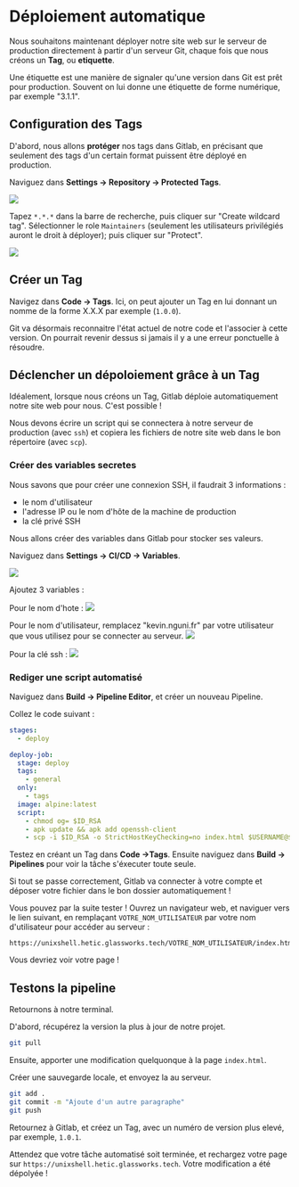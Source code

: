 # Déploiement automatique

Nous souhaitons maintenant déployer notre site web sur le serveur de production directement à partir d'un serveur Git, chaque fois que nous créons un **Tag**, ou **etiquette**.

Une étiquette est une manière de signaler qu'une version dans Git est prêt pour production. Souvent on lui donne une étiquette de forme numérique, par exemple "3.1.1".

## Configuration des Tags

D'abord, nous allons **protéger** nos tags dans Gitlab, en précisant que seulement des tags d'un certain format puissent être déployé en production.

Naviguez dans **Settings &rarr; Repository &rarr; Protected Tags**. 

![](./gitlab-protected-tags.png)

Tapez `*.*.*` dans la barre de recherche, puis cliquer sur "Create wildcard tag". Sélectionner le role `Maintainers` (seulement les utilisateurs privilégiés auront le droit à déployer); puis cliquer sur "Protect".

![](./gitlab-protect-tab.png)

## Créer un Tag 

Navigez dans **Code &rarr; Tags**. Ici, on peut ajouter un Tag en lui donnant un nomme de la forme X.X.X par exemple (`1.0.0`). 

Git va désormais reconnaitre l'état actuel de notre code et l'associer à cette version. On pourrait revenir dessus si jamais il y a une erreur ponctuelle à résoudre.

## Déclencher un dépoloiement grâce à un Tag

Idéalement, lorsque nous créons un Tag, Gitlab déploie automatiquement notre site web pour nous. C'est possible !

Nous devons écrire un script qui se connectera à notre serveur de production (avec `ssh`) et copiera les fichiers de notre site web dans le bon répertoire (avec `scp`).


### Créer des variables secretes

Nous savons que pour créer une connexion SSH, il faudrait 3 informations :

- le nom d'utilisateur
- l'adresse IP ou le nom d'hôte de la machine de production
- la clé privé SSH

Nous allons créer des variables dans Gitlab pour stocker ses valeurs.

Naviguez dans **Settings &rarr; CI/CD &rarr; Variables**.

![](./gitlab-variables.png)

Ajoutez 3 variables :

Pour le nom d'hote :
![](./gitlab-var-hostname.png)

Pour le nom d'utilisateur, remplacez "kevin.nguni.fr" par votre utilisateur que vous utilisez pour se connecter au serveur.
![](./gitlab-var-user.png)


Pour la clé ssh :
![](./gitlab-var-key.png)


### Rediger une script automatisé

Naviguez dans **Build &rarr; Pipeline Editor**, et créer un nouveau Pipeline.

Collez le code suivant :

```yaml
stages:
  - deploy

deploy-job:
  stage: deploy
  tags:
    - general
  only:
    - tags
  image: alpine:latest
  script:    
    - chmod og= $ID_RSA
    - apk update && apk add openssh-client
    - scp -i $ID_RSA -o StrictHostKeyChecking=no index.html $USERNAME@$HOSTNAME:/var/www/html/$USERNAME/
```

Testez en créant un Tag dans **Code &rarr;Tags**. Ensuite naviguez dans **Build &rarr; Pipelines** pour voir la tâche s'éxecuter toute seule.

Si tout se passe correctement, Gitlab va connecter à votre compte et déposer votre fichier dans le bon dossier automatiquement !

Vous pouvez par la suite tester ! Ouvrez un navigateur web, et naviguer vers le lien suivant, en remplaçant `VOTRE_NOM_UTILISATEUR` par votre nom d'utilisateur pour accéder au serveur :

```
https://unixshell.hetic.glassworks.tech/VOTRE_NOM_UTILISATEUR/index.html
```

Vous devriez voir votre page !

## Testons la pipeline

Retournons à notre terminal.

D'abord, récupérez la version la plus à jour de notre projet.

```bash
git pull
```

Ensuite, apporter une modification quelquonque à la page `index.html`.

Créer une sauvegarde locale, et envoyez la au serveur.

```bash
git add .
git commit -m "Ajoute d'un autre paragraphe"
git push
```

Retournez à Gitlab, et créez un Tag, avec un numéro de version plus elevé, par exemple, `1.0.1`.

Attendez que votre tâche automatisé soit terminée, et rechargez votre page sur `https://unixshell.hetic.glassworks.tech`. Votre modification a été dépolyée !

